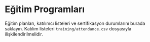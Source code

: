 # Eğitim Programları

Eğitim planları, katılımcı listeleri ve sertifikasyon durumlarını burada saklayın. Katılım listeleri `training/attendance.csv` dosyasıyla ilişkilendirilmelidir.
